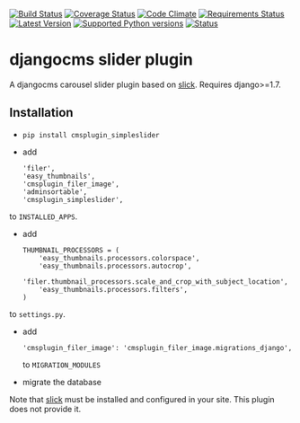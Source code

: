 [![Build Status](https://travis-ci.org/creimers/cmsplugin_simpleslider.svg?branch=master)](https://travis-ci.org/creimers/cmsplugin_simpleslider)
[![Coverage Status](https://coveralls.io/repos/creimers/cmsplugin_simpleslider/badge.svg?branch=master)](https://coveralls.io/r/creimers/cmsplugin_simpleslider?branch=master)
[![Code Climate](https://codeclimate.com/github/creimers/cmsplugin_simpleslider/badges/gpa.svg)](https://codeclimate.com/github/creimers/cmsplugin_simpleslider)
[![Requirements Status](https://requires.io/github/creimers/cmsplugin_simpleslider/requirements.svg?branch=master)](https://requires.io/github/creimers/cmsplugin_simpleslider/requirements/?branch=master)
[![Latest Version](https://img.shields.io/pypi/v/cmsplugin_simpleslider.svg)](https://img.shields.io/pypi/v/cmsplugin_simpleslider.svg)
[![Supported Python versions](https://img.shields.io/pypi/pyversions/cmsplugin_simpleslider.svg)](https://img.shields.io/pypi/pyversions/cmsplugin_simpleslider.svg)
[![Status](https://img.shields.io/pypi/status/cmsplugin_simpleslider.svg)](https://img.shields.io/pypi/status/cmsplugin_simpleslider.svg)

# djangocms slider plugin

A djangocms carousel slider plugin based on [slick](http://kenwheeler.github.io/slick/). Requires django>=1.7.


## Installation

* ``pip install cmsplugin_simpleslider``

* add

  ```
  'filer',
  'easy_thumbnails',
  'cmsplugin_filer_image',
  'adminsortable',
  'cmsplugin_simpleslider',
  ```

to ``INSTALLED_APPS``.

* add 

  ```
  THUMBNAIL_PROCESSORS = (
      'easy_thumbnails.processors.colorspace',
      'easy_thumbnails.processors.autocrop',
      'filer.thumbnail_processors.scale_and_crop_with_subject_location',
      'easy_thumbnails.processors.filters',
  )
  ```
to ``settings.py``.

* add 

  ```
  'cmsplugin_filer_image': 'cmsplugin_filer_image.migrations_django',
  ```

  to ``MIGRATION_MODULES``

* migrate the database

Note that [slick](http://kenwheeler.github.io/slick/) must be installed and configured in your site. This plugin does not provide it.
